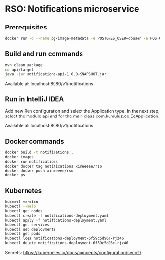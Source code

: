 # RSO: Notifications microservice

## Prerequisites

```bash
docker run -d --name pg-image-metadata -e POSTGRES_USER=dbuser -e POSTGRES_PASSWORD=postgres -e POSTGRES_DB=image-metadata -p 5432:5432 postgres:13
```

## Build and run commands
```bash
mvn clean package
cd api/target
java -jar notifications-api-1.0.0-SNAPSHOT.jar
```
Available at: localhost:8080/v1/notifications

## Run in IntelliJ IDEA
Add new Run configuration and select the Application type. In the next step, select the module api and for the main class com.kumuluz.ee.EeApplication.

Available at: localhost:8080/v1/notifications

## Docker commands
```bash
docker build -t notifications .   
docker images
docker run notifications    
docker docker tag notifications xineeeee/rso   
docker docker push xineeeee/rso
docker ps
```

## Kubernetes
```bash
kubectl version
kubectl --help
kubectl get nodes
kubectl create -f notifications-deployment.yaml 
kubectl apply -f notifications-deployment.yaml 
kubectl get services 
kubectl get deployments
kubectl get pods
kubectl logs notifications-deployment-6f59c5d96c-rjz46
kubectl delete notifications-deployment-6f59c5d96c-rjz46
```
Secrets: https://kubernetes.io/docs/concepts/configuration/secret/

